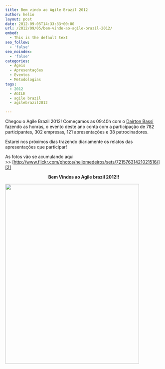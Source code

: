 ```yaml
---
title: Bem vindo ao Agile Brazil 2012
author: helio
layout: post
date: 2012-09-05T14:33:33+00:00
url: /2012/09/05/bem-vindo-ao-agile-brazil-2012/
embed:
  - This is the default text
seo_follow:
  - 'false'
seo_noindex:
  - 'false'
categories:
  - Ageis
  - Apresentações
  - Eventos
  - Metodologias
tags:
  - 2012
  - AGILE
  - agile brazil
  - agilebrazil2012

---
```

Chegou o Agile Brazil 2012! Começamos as 09:40h com o [Dairton Bassi][1] fazendo as honras, o evento deste ano conta com a participação de 782 participantes, 302 empresas, 121 apresentações e 38 patrocinadores.

Estarei nos próximos dias trazendo diariamente os relatos das apresentações que participar!

As fotos vão se acumulando aqui >> [http://www.flickr.com/photos/heliomedeiros/sets/72157631421021516/][2]

<p style="text-align: center">
  <strong>Bem Vindos ao Agile brazil 2012!!</strong>
</p>

[<img class="aligncenter size-full wp-image-581" src="/uploads/2012/09/Screen-Shot-2012-09-05-at-12.23.36-PM.png" alt="" width="429" height="575" srcset="/uploads/2012/09/Screen-Shot-2012-09-05-at-12.23.36-PM.png 429w, /uploads/2012/09/Screen-Shot-2012-09-05-at-12.23.36-PM-223x300.png 223w" sizes="(max-width: 429px) 100vw, 429px" />][3]

&nbsp;

 [1]: http://twitter.com/dbassi "@dbassi"
 [2]: http://www.flickr.com/photos/heliomedeiros/sets/72157631421021516/ "Agile Brazil 2012 - Flickr"
 [3]: /uploads/2012/09/Screen-Shot-2012-09-05-at-12.23.36-PM.png